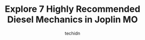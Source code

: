 ---
layout: ampstory
image: https://images.unsplash.com/photo-1634907076255-a56723f9b9ad?ixlib=rb-4.0.3&ixid=MnwxMjA3fDB8MHxwaG90by1wYWdlfHx8fGVufDB8fHx8&auto=format&fit=crop&w=640&h=853&q=80
author: techidn
featured: false
description: Searching for the finest Diesel Mechanic in Joplin MO, USA? Look no further than the 7 best Diesel Mechanic in the area, where youll find a team of highly qualified professionals ready to h
title: Explore 7 Highly Recommended Diesel Mechanics in Joplin MO
cover:
   title: Explore 7 Highly Recommended Diesel Mechanics in Joplin MO
   subtitle: Rickpate
   background: https://images.unsplash.com/photo-1634907076255-a56723f9b9ad?ixlib=rb-4.0.3&ixid=MnwxMjA3fDB8MHxwaG90by1wYWdlfHx8fGVufDB8fHx8&auto=format&fit=crop&w=640&h=853&q=80

pages: 
 - layout: thirds
   top: <h1>#1 JL Mobile Truck & Trailer Repair</h1>
   bottom: "<p>I called and left a message, within 3 minutes I had a call back and explained what I thought was going on with my steering pump. The Tech showed up within 30 minutes and </p>"
   background: https://www.knot35.com/toplist/wp-content/uploads/2023/06/best-diesel-mechanic-1-in-joplin-mo-1685837805.jpeg
   backgroundblur: true
 - layout: thirds
   top: <h1>#2 C. R. AUTO-WORKS LLC. Mobile Mechanic</h1>
   bottom: "<p>3602 E 13th St, Joplin, MO 64801, United States</p>"
   background: https://www.knot35.com/toplist/wp-content/uploads/2023/06/best-diesel-mechanic-2-in-joplin-mo-1685837806.jpeg
   cta:
      link: https://www.knot35.com/toplist/explore-7-highly-recommended-diesel-mechanics-in-joplin-mo/
      text: Explore 7 Highly Recommended Diesel Mechanics in Joplin MO
 - layout: thirds
   top: <h1>#3 Petro Service Center</h1>
   bottom: "<p>4240 State Hwy 43, Joplin, MO 64804, United States</p>"
   background: https://www.knot35.com/toplist/wp-content/uploads/2023/06/best-diesel-mechanic-3-in-joplin-mo-1685837806.jpeg
   cta:
      link: https://www.knot35.com/toplist/explore-7-highly-recommended-diesel-mechanics-in-joplin-mo/
      text: Explore 7 Highly Recommended Diesel Mechanics in Joplin MO
 - layout: thirds
   top: <h1>#4 Powells Truck & Auto Repair</h1>
   bottom: "<p>8401 E 7th St, Joplin, MO 64801, United States</p>"
   background: https://images.unsplash.com/photo-1534312527009-56c7016453e6?ixlib=rb-4.0.3&ixid=MnwxMjA3fDB8MHxwaG90by1wYWdlfHx8fGVufDB8fHx8&auto=format&fit=crop&w=640&h=853&q=80
   cta:
      link: https://www.knot35.com/toplist/explore-7-highly-recommended-diesel-mechanics-in-joplin-mo/
      text: Explore 7 Highly Recommended Diesel Mechanics in Joplin MO
 - layout: thirds
   top: <h1>#5 Cummins Sales and Service</h1>
   bottom: "<p>4915 E 32nd St, Joplin, MO 64804, United States</p>"
   background: https://images.unsplash.com/photo-1527066579998-dbbae57f45ce?ixlib=rb-4.0.3&ixid=MnwxMjA3fDB8MHxwaG90by1wYWdlfHx8fGVufDB8fHx8&auto=format&fit=crop&w=640&h=853&q=80
   cta:
      link: https://www.knot35.com/toplist/explore-7-highly-recommended-diesel-mechanics-in-joplin-mo/
      text: Explore 7 Highly Recommended Diesel Mechanics in Joplin MO
 - layout: thirds
   top: <h1>#6 K Bar Truck Service</h1>
   bottom: "<p>618 Adele Ave, Joplin, MO 64801, United States</p>"
   background: https://images.unsplash.com/photo-1557672172-298e090bd0f1?ixlib=rb-4.0.3&ixid=MnwxMjA3fDB8MHxwaG90by1wYWdlfHx8fGVufDB8fHx8&auto=format&fit=crop&w=640&h=853&q=80
   cta:
      link: https://www.knot35.com/toplist/explore-7-highly-recommended-diesel-mechanics-in-joplin-mo/
      text: Explore 7 Highly Recommended Diesel Mechanics in Joplin MO
 - layout: thirds
   top: <h1>#7 Wingfoot Truck Care Center</h1>
   bottom: "<p>5917 E 32nd St, Joplin, MO 64804, United States</p>"
   background: https://images.unsplash.com/photo-1518640467707-6811f4a6ab73?ixlib=rb-4.0.3&ixid=MnwxMjA3fDB8MHxwaG90by1wYWdlfHx8fGVufDB8fHx8&auto=format&fit=crop&w=640&h=853&q=80
   cta:
      link: https://www.knot35.com/toplist/explore-7-highly-recommended-diesel-mechanics-in-joplin-mo/
      text: Explore 7 Highly Recommended Diesel Mechanics in Joplin MO
 - layout: thirds
   middle: Continue reading...
   background: https://images.unsplash.com/photo-1564951434112-64d74cc2a2d7?ixlib=rb-4.0.3&ixid=MnwxMjA3fDB8MHxwaG90by1wYWdlfHx8fGVufDB8fHx8&auto=format&fit=crop&w=640&h=853&q=80
   cta:
      link: https://www.knot35.com/toplist/explore-7-highly-recommended-diesel-mechanics-in-joplin-mo/
      text: Explore 7 Highly Recommended Diesel Mechanics in Joplin MO
      
---